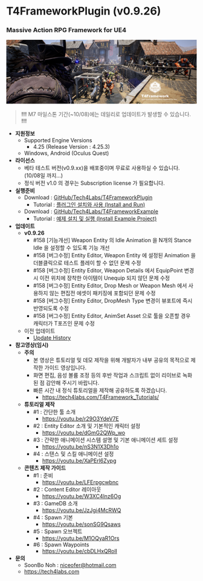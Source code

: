 # T4FrameworkPlugin (v0.9.26)
### Massive Action RPG Framework for UE4

![Epic_MegaGrants_Recipient](./T4Framework_Title.png)

> **!!!** M7 마일스톤 기간(~10/08)에는 데일리로 업데이트가 발생할 수 있습니다. **!!!**

- **지원정보**
  - Supported Engine Versions
    - 4.25 (Release Version : 4.25.3)
  - Windows, Android (Oculus Quest)
- **라이선스**
  - 베타 테스트 버전(v0.9.xx)을 배포중이며 무료로 사용하실 수 있습니다. (10/08일 까지...)
  - 정식 버전 v1.0 의 경우는 Subscription license 가 필요합니다.
- **실행준비**
  - Download : [GitHub/Tech4Labs/T4FrameworkPlugin](https://github.com/Tech4Labs/T4FrameworkPlugin)
    - Tutorial : [플러그인 설치와 사용 (Install and Run)](https://tech4labs.com/Tutorials/1_InstallAndRun/)
  - Download : [GitHub/Tech4Labs/T4FrameworkExample](https://github.com/Tech4Labs/T4FrameworkExample)
    - Tutorial : [예제 설치 및 실행 (Install Example Project)](https://tech4labs.com/Tutorials/2_InstallExampleProject/)
- **업데이트**
  - **v0.9.26**
    - #158 [기능개선] Weapon Entity 의 Idle Animation 을 N개의 Stance Idle 을 설정할 수 있도록 기능 개선
    - #158 [버그수정] Entity Editor, Weapon Entity 에 설정된 Animation 을 더블클릭으로 테스트 플레이 할 수 없던 문제 수정
    - #158 [버그수정] Entity Editor, Weapon Details 에서 EquipPoint 변경 시 이전 위치에 장착한 아이템이 Unequip 되지 않던 문제 수정
    - #158 [버그수정] Entity Editor, Drop Mesh or Weapon Mesh 에서 사용하지 않는 편집전 에셋이 패키징에 포함되던 문제 수정
    - #158 [버그수정] Entity Editor, DropMesh Type 변경이 뷰포트에 즉시 반영되도록 수정
    - #158 [버그수정] Entity Editor, AnimSet Asset 으로 툴을 오픈할 경우 캐릭터가 T포즈인 문제 수정
  - 이전 업데이트
    - [Update History](./UpdateHistory.md)
- **참고영상(임시)**
  - **주의**
    - 본 영상은 튜토리얼 및 데모 제작을 위해 개발자가 내부 공유의 목적으로 제작한 가이드 영상입니다.
    - 화면 편집, 음성 볼륨 조정 등의 후반 작업과 스크립트 없이 리이브로 녹화된 점 감안해 주시기 바랍니다.
	- 빠른 시간 내 정식 튜토리얼을 제작해 공유하도록 하겠습니다.
	  - https://tech4labs.com/T4Framework_Tutorials/
  - **튜토리얼 제작**
    - #1 : 간단한 툴 소개
      - https://youtu.be/r29O3YdeV7E
    - #2 : Entity Editor 소개 및 기본적인 캐릭터 설정
      - https://youtu.be/dGmG2QWp_wo
    - #3 : 간략한 애니메이션 시스템 설명 및 기본 애니메이션 세트 설정
      - https://youtu.be/nS3N1X3Dh1o
    - #4 : 스탠스 및 스킬 애니메이션 설정 
      - https://youtu.be/XaPErl6Zypg
  - **콘텐츠 제작 가이드**
    - #1 : 준비
      - https://youtu.be/LFErpgcwbnc
    - #2 : Content Editor 레이아웃
      - https://youtu.be/W3XC4lnz6Og
    - #3 : GameDB 소개
      - https://youtu.be/JzJgi4McRWQ
    - #4 : Spawn 기본
      - https://youtu.be/sonSG9Qsaws
    - #5 : Spawn 오브젝트
      - https://youtu.be/M1OQyaR1Ors
    - #6 : Spawn Waypoints
      - https://youtu.be/cbDLHxQRolI
- **문의**
  - SoonBo Noh : <niceofer@hotmail.com>
  - <https://tech4labs.com>
